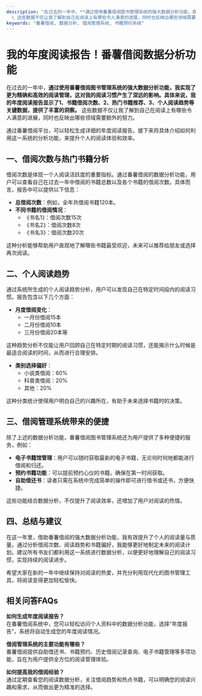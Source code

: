 ```yaml
---
description: "在过去的一年中，**通过使用番薯借阅图书管理系统的强大数据分析功能，我实现了更为精确和高效的阅读管理，这对我的阅读习惯产生了深远的影响。具体来说，我的年度阅读报告显示了1、书籍借阅次数、2、热门书籍推荐、3、个人阅读趋势等关键数据，提供了丰富的洞察。**\
  \ 这些数据不仅让我了解到自己在阅读上有哪些令人满意的进展，同时也反映出哪些领域需要额外的努力。"
keywords: "番薯借阅, 数据分析, 借阅管理系统, 书籍预约系统"
---
```

# 我的年度阅读报告！番薯借阅数据分析功能

在过去的一年中，**通过使用番薯借阅图书管理系统的强大数据分析功能，我实现了更为精确和高效的阅读管理，这对我的阅读习惯产生了深远的影响。具体来说，我的年度阅读报告显示了1、书籍借阅次数、2、热门书籍推荐、3、个人阅读趋势等关键数据，提供了丰富的洞察。** 这些数据不仅让我了解到自己在阅读上有哪些令人满意的进展，同时也反映出哪些领域需要额外的努力。

通过番薯借阅平台，可以轻松生成详细的年度阅读报告。接下来将具体介绍如何利用这一系统的分析功能，来提升个人的阅读体验和效率。

## **一、借阅次数与热门书籍分析**

借阅次数是体现一个人阅读活跃度的重要指标。通过番薯借阅的数据分析功能，用户可以查看自己在过去一年中借阅的书籍总数以及各个书籍的借阅次数。具体而言，报告中可以提供以下信息：

- **总借阅次数**：例如，全年共借阅书籍120本。
- **不同书籍的借阅情况**：
  - 《书名1》：借阅次数15次
  - 《书名2》：借阅次数8次
  - 《书名3》：借阅次数20次

这种分析能够帮助用户直观地了解哪些书籍最受欢迎，未来可以推荐给朋友或选择再次阅读。

## **二、个人阅读趋势**

通过系统所生成的个人阅读趋势分析，用户可以发现自己在特定时间段内的阅读习惯。报告包含以下几个方面：

- **月度借阅变化**：
  - 一月份借阅15本
  - 二月份借阅10本
  - 三月份借阅20本等

这种趋势分析不仅能让用户回顾自己在特定时期的阅读习惯，还能揭示什么时候是最适合阅读的时间，从而进行合理安排。

- **类别选择偏好**：
  - 小说类借阅：60%
  - 科普类借阅：20%
  - 其他：20%

这种分类统计使得用户明白自己的兴趣所在，有助于未来选择书籍时的决策。

## **三、借阅管理系统带来的便捷**

除了上述的数据分析功能，番薯借阅图书管理系统还为用户提供了多种便捷的服务，例如：

- **电子书籍馆管理**：用户可以随时获取最新的电子书籍，无论何时何地都能进行借阅和归还。
- **预约书籍功能**：可以提前预约心仪的书籍，确保在第一时间获取。
- **自助借还书**：读者只需在系统中完成简单的操作即可进行借书或还书，方便快捷。

这些功能结合数据分析，不仅提升了阅读效率，还增加了用户对阅读的热情。

## **四、总结与建议**

在这一年里，借助番薯借阅的强大数据分析功能，我有效提升了个人的阅读量与质量。通过分析借阅次数、阅读趋势和书籍偏好，我能够更好地制定未来的阅读计划。建议所有书友们都利用这一系统进行数据分析，以便更好地理解自己的阅读习惯，实现持续的阅读进步。

希望大家在新的一年中继续保持对阅读的热爱，并充分利用现代化的图书管理工具，将阅读变得更加轻松愉快。

## 相关问答FAQs

**如何生成年度阅读报告？**  
在番薯借阅系统中，您可以轻松访问个人资料中的数据分析功能，选择“年度报告”，系统将自动生成您的年度阅读情况。

**借阅管理系统的主要功能有哪些？**  
番薯借阅提供自助借还书、书籍预约、历史借阅记录查询、电子书籍管理等多项功能，旨在为用户提供全方位的阅读管理体验。

**如何提高我的借阅经验？**  
通过定期查看您的阅读数据分析，关注借阅趋势和热点书籍，可以明确您的阅读兴趣和需求，从而做出更为精准的选择。
